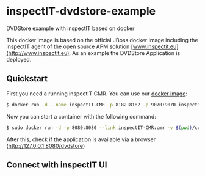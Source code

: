 # inspectIT-dvdstore-example
DVDStore example with inspectIT based on docker

This docker image is based on the official JBoss docker image including the inspectIT agent of the open source APM solution [www.inspectit.eu](http://www.inspectit.eu). As an example the DVDStore Application is deployed.

## Quickstart
First you need a running inspectIT CMR. You can use our [docker image](https://github.com/inspectIT/docker-CMR):

```bash
$ docker run -d --name inspectIT-CMR -p 8182:8182 -p 9070:9070 inspectit/cmr
```

Now you can start a container with the following command:

```bash
$ sudo docker run -d -p 8080:8080 --link inspectIT-CMR:cmr -v $(pwd)/config:/opt/agent/active-config inspectit/dvdstore
```

After this, check if the application is available via a browser (http://127.0.0.1:8080/dvdstore)

## Connect with inspectIT UI

